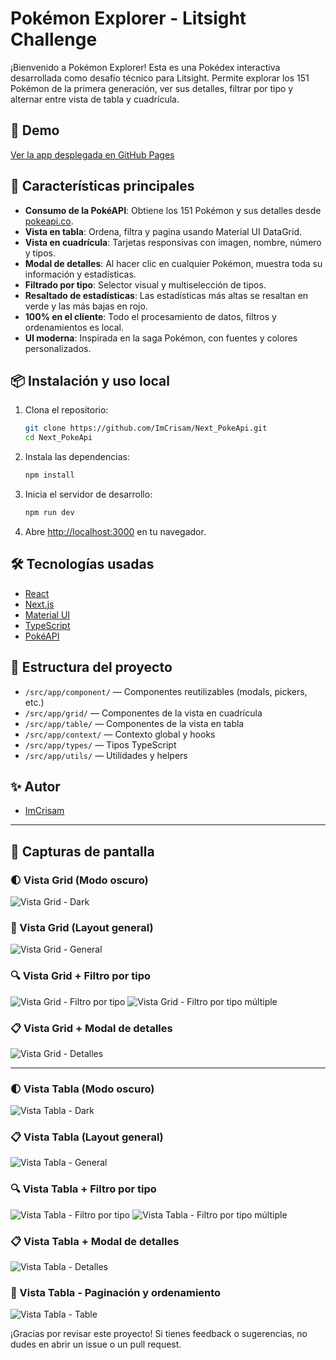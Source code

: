 # Pokémon Explorer - Litsight Challenge

¡Bienvenido a Pokémon Explorer! Esta es una Pokédex interactiva desarrollada como desafío técnico para Litsight. Permite explorar los 151 Pokémon de la primera generación, ver sus detalles, filtrar por tipo y alternar entre vista de tabla y cuadrícula.

## 🚀 Demo

[Ver la app desplegada en GitHub Pages](https://ImCrisam.github.io/Next_PokeApi)


## 🧩 Características principales

- **Consumo de la PokéAPI**: Obtiene los 151 Pokémon y sus detalles desde [pokeapi.co](https://pokeapi.co/).
- **Vista en tabla**: Ordena, filtra y pagina usando Material UI DataGrid.
- **Vista en cuadrícula**: Tarjetas responsivas con imagen, nombre, número y tipos.
- **Modal de detalles**: Al hacer clic en cualquier Pokémon, muestra toda su información y estadísticas.
- **Filtrado por tipo**: Selector visual y multiselección de tipos.
- **Resaltado de estadísticas**: Las estadísticas más altas se resaltan en verde y las más bajas en rojo.
- **100% en el cliente**: Todo el procesamiento de datos, filtros y ordenamientos es local.
- **UI moderna**: Inspirada en la saga Pokémon, con fuentes y colores personalizados.

## 📦 Instalación y uso local

1. Clona el repositorio:
   ```sh
   git clone https://github.com/ImCrisam/Next_PokeApi.git
   cd Next_PokeApi
   ```
2. Instala las dependencias:
   ```sh
   npm install
   ```
3. Inicia el servidor de desarrollo:
   ```sh
   npm run dev
   ```
4. Abre [http://localhost:3000](http://localhost:3000) en tu navegador.

> 

## 🛠️ Tecnologías usadas
- [React](https://react.dev/)
- [Next.js](https://nextjs.org/)
- [Material UI](https://mui.com/)
- [TypeScript](https://www.typescriptlang.org/)
- [PokéAPI](https://pokeapi.co/)

## 📄 Estructura del proyecto

- `/src/app/component/` — Componentes reutilizables (modals, pickers, etc.)
- `/src/app/grid/` — Componentes de la vista en cuadrícula
- `/src/app/table/` — Componentes de la vista en tabla
- `/src/app/context/` — Contexto global y hooks
- `/src/app/types/` — Tipos TypeScript
- `/src/app/utils/` — Utilidades y helpers

## ✨ Autor
- [ImCrisam](https://github.com/ImCrisam)

---
## 📸 Capturas de pantalla

### 🌓 Vista Grid (Modo oscuro)
![Vista Grid - Dark](./README/grid_cel_dark.jpg)

### 🧱 Vista Grid (Layout general)
![Vista Grid - General](./README/grid_cel.jpg)

### 🔍 Vista Grid + Filtro por tipo
![Vista Grid - Filtro por tipo](./README/grid_cel_filter.jpg)
![Vista Grid - Filtro por tipo múltiple](./README/grid_cel_filter2.jpg)

### 📋 Vista Grid + Modal de detalles
![Vista Grid - Detalles](./README/grid_cel_details.jpg)

---

### 🌓 Vista Tabla (Modo oscuro)
![Vista Tabla - Dark](./README/grid_pc_dark.jpg)

### 📋 Vista Tabla (Layout general)
![Vista Tabla - General](./README/grid_pc.jpg)

### 🔍 Vista Tabla + Filtro por tipo
![Vista Tabla - Filtro por tipo](./README/grid_pc_filter.jpg)
![Vista Tabla - Filtro por tipo múltiple](./README/grid_pc_filter2.jpg)

### 📋 Vista Tabla + Modal de detalles
![Vista Tabla - Detalles](./README/grid_pc_details.jpg)

### 📑 Vista Tabla - Paginación y ordenamiento
![Vista Tabla - Table](./README/grid_pc_table.jpg)

¡Gracias por revisar este proyecto! Si tienes feedback o sugerencias, no dudes en abrir un issue o un pull request.
